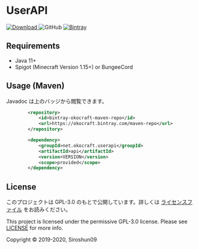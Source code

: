# UserAPI
[![Download](https://api.bintray.com/packages/okocraft/maven-repo/UserAPI/images/download.svg) ](https://bintray.com/okocraft/maven-repo/UserAPI/_latestVersion)
![GitHub](https://img.shields.io/github/license/okocraft/UserAPI)
[![Bintray](https://img.shields.io/bintray/v/okocraft/maven-repo/UserAPI?color=orange&label=Javadoc)](https://okocraft.github.io/UserAPI/)

## Requirements

- Java 11+
- Spigot (Minecraft Version 1.15+) or BungeeCord

## Usage (Maven)

Javadoc は上のバッジから閲覧できます。

```xml
        <repository>
            <id>bintray-okocraft-maven-repo</id>
            <url>https://okocraft.bintray.com/maven-repo</url>
        </repository>
```
```xml
        <dependency>
            <groupId>net.okocraft.userapi</groupId>
            <artifactId>api</artifactId>
            <version>VERSION</version>
            <scope>provided</scope>
        </dependency>
```

## License

このプロジェクトは GPL-3.0 のもとで公開しています。詳しくは [ライセンスファイル](LICENSE) をお読みください。

This project is licensed under the permissive GPL-3.0 license. Please see [LICENSE](LICENSE) for more info.

Copyright © 2019-2020, Siroshun09